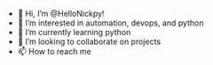 - 👋 Hi, I’m @HelloNickpy!
- 👀 I’m interested in automation, devops, and python
- 🌱 I’m currently learning python
- 💞️ I’m looking to collaborate on projects
- 📫 How to reach me 

<!---
HelloNickpy/HelloNickpy is a ✨ special ✨ repository because its `README.md` (this file) appears on your GitHub profile.
You can click the Preview link to take a look at your changes.
--->
